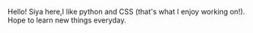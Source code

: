 Hello!
Siya here,I like python and CSS (that's what I enjoy working on!).
Hope to learn new things everyday.
